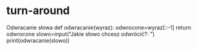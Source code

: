 # turn-around
Odwracanie słowa
def odwracanie(wyraz):
    odwrocone=wyraz[::-1]
    return odwrocone
slowo=input("Jakie słowo chcesz odwrócić?: ")
print(odwracanie(slowo))
